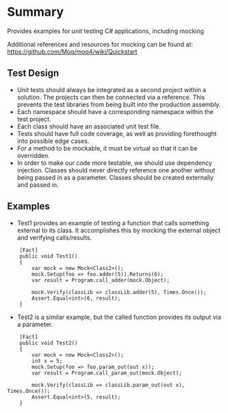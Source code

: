 # Summary

Provides examples for unit testing C# applications, including mocking

Additional references and resources for mocking can be found at: https://github.com/Moq/moq4/wiki/Quickstart

## Test Design 

* Unit tests should always be integrated as a second project within a solution. The projects can then be connected via a reference. This prevents the test libraries from being built into the production assembly. 
* Each namespace should have a corresponding namespace within the test project.
* Each class should have an associated unit test file.
* Tests should have full code coverage, as well as providing forethought into possible edge cases.
* For a method to be mockable, it must be virtual so that it can be overridden.
* In order to make our code more testable, we should use dependency injection. Classes should never directly reference one another without being passed in as a parameter. Classes should be created externally and passed in.

## Examples

* Test1 provides an example of testing a function that calls something external to its class. It accomplishes this by mocking the external object and verifying calls/results.

```code
    [Fact]
    public void Test1()
    {
        var mock = new Mock<Class2>();
        mock.Setup(foo => foo.adder(5)).Returns(6);
        var result = Program.call_adder(mock.Object);

        mock.Verify(classLib => classLib.adder(5), Times.Once());
        Assert.Equal<int>(6, result);
    }
```

* Test2 is a similar example, but the called function provides its output via a parameter.

```code
    [Fact]
    public void Test2() 
    {
        var mock = new Mock<Class2>();
        int x = 5;
        mock.Setup(foo => foo.param_out(out x));
        var result = Program.call_param_out(mock.Object);

        mock.Verify(classLib => classLib.param_out(out x), Times.Once());
        Assert.Equal<int>(5, result);
    }
```
